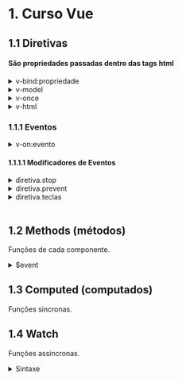 # 1. Curso Vue

## 1.1 Diretivas
#### São propriedades passadas dentro das tags **html**

<details>
<summary>v-bind:propriedade</summary>

> Usado antes de propriedades para acessar valores dentro da instancia do vue e fazer ligação para atributo da tag.
```html
<a v-bind:href="link">Google</a>
```
</details>

<details>
<summary>v-model</summary>

> Faz a ligação entre view e o template sincronizados, **two-way data binding**.
```html
<input 
    type="text" 
    v-model="titulo"
>
```
</details>

<details>
<summary>v-once</summary>

> Usado para acessar valores dentro da instancia do vue uma **única vez**, se o valor for atualizado ele não será alterado.
```html
<p v-once>{{ titulo }}</p>
```
</details> 

<details>
<summary>v-html</summary>

> Usado para exibir código Html, caso passado nas chaves duplas interpretam os dados como **texto simples**.
```html
linkHtml = '<a href="http://google.com">Google</a>'
<p v-html="linkHtml"></p>
```
</details>

### 1.1.1 Eventos

<details>
<summary>v-on:evento</summary>

> Usado para ficar escutando evento.
```html
<button v-on:click="somar">+1</button>
```
</details> 

#### 1.1.1.1 Modificadores de Eventos

<details>
<summary>diretiva.stop</summary>
> **StopPropagation** usado diretamente na diretiva, para parar propagação do evento.
```html
<p v-on:mousemove="mostraCoordenadas">
    Mouse: {{ x }} e {{ y }}.
    <span v-on:mousemove.stop>Parar aqui</span>
</p>
```
</details> 

<details>
<summary>diretiva.prevent</summary>

> **PreventDefault** usado diretamente na diretiva, para prevenir comportamento padrão do browser.
```html
<a v-on:click.prevent href="http://guisalmeida.com">Acesse o site</a>
```
</details> 

<details>
<summary>diretiva.teclas</summary>

> **PreventDefault** usado diretamente na diretiva, para prevenir comportamento padrão do browser.
```html
<input v-on:keyup="exibirAlerta" type="text">
<!-- Chama função todas vez que uma tecla for pressionada -->
<input v-on:keyup.enter="exibirAlerta" type="text">
<!-- Chama função apenas quando enter for pressionada -->
<input v-on:keyup.enter.alt="exibirAlerta" type="text">
<!-- Chama função apenas quando enter+alt forem pressionadas -->
```
</details> 

</br>

## 1.2 Methods (métodos)
Funções de cada componente.

<details>
<summary>$event</summary>

> Por padrão ao chamarmos uma função sem passar nenhum paramêtro,
> o evento é passado automaticamente. Caso necessitamos passar um parâmetro
> e o evento, devemos usar a palavra reservada `$event`.
```html
<button v-on:click="somar(5, $event)">+1</button>
```
</details>

## 1.3 Computed (computados)
Funções sincronas.

## 1.4 Watch
Funções assincronas.

<details>
<summary>Sintaxe</summary>  

> Precisam ter o mesmo nome que a propriedade que vai ser alterada.

```js
watch: {
    propriedade(valornovo, valorantigo) {
        // faça algo
    }
},
```
</details>
